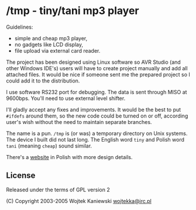 /tmp - tiny/tani mp3 player
===========================

Guidelines:
- simple and cheap mp3 player,
- no gadgets like LCD display,
- file upload via external card reader.

The project has been designed using Linux software so AVR Studio (and
other Windows IDE's) users will have to create project manually and add
all attached files. It would be nice if someone sent me the prepared
project so I could add it to the distribution.

I use software RS232 port for debugging. The data is sent through MISO
at 9600bps. You'll need to use external level shifter.

I'll gladly accept any fixes and improvements. It would be the best to
put `#ifdefs` around them, so the new code could be turned on or off,
according user's wish without the need to maintain separate branches.

The name is a pun. `/tmp` is (or was) a temporary directory on Unix systems.
The device I built did not last long. The English word `tiny` and Polish
word `tani` (meaning `cheap`) sound similar.

There's a [website](http://toxygen.net/tmp/) in Polish with more design
details.

License
-------

Released under the terms of GPL version 2

(C) Copyright 2003-2005 Wojtek Kaniewski <wojtekka@irc.pl>

